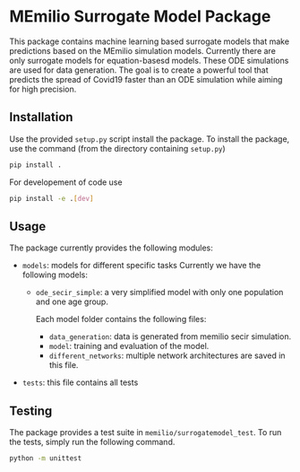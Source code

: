 MEmilio Surrogate Model Package
=======================
This package contains machine learning based surrogate models that make predictions based on the MEmilio simulation models. Currently there are only surrogate models for equation-basesd models. These ODE simulations are used for data generation. The goal is to create a powerful tool that predicts the spread of Covid19 faster than an ODE simulation while aiming for high precision. 
 
## Installation

Use the provided `setup.py` script install the package. 
To install the package, use the command (from the directory containing `setup.py`)

```bash
pip install .
```

For developement of code use

```bash
pip install -e .[dev]
``` 

## Usage
The package currently provides the following modules:

- `models`: models for different specific tasks
   Currently we have the following models: 
   - `ode_secir_simple`: a very simplified model with only one population and one age group.

     Each model folder contains the following files: 
     - `data_generation`: data is generated from memilio secir simulation.
     - `model`: training and evaluation of the model. 
     - `different_networks`: multiple network architectures are saved in this file.


- `tests`: this file contains all tests 

## Testing 
The package provides a test suite in `memilio/surrogatemodel_test`. To run the tests, simply run the following command.

```bash
python -m unittest
```
